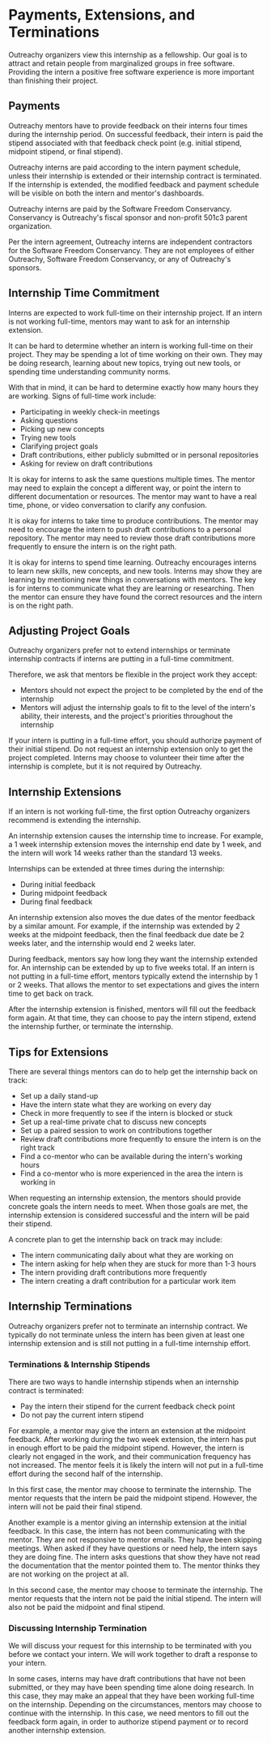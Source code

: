 # Payments, Extensions, and Terminations

Outreachy organizers view this internship as a fellowship. Our goal is to attract and retain people from marginalized groups in free software. Providing the intern a positive free software experience is more important than finishing their project.

## Payments

Outreachy mentors have to provide feedback on their interns four times during the internship period. On successful feedback, their intern is paid the stipend associated with that feedback check point (e.g. initial stipend, midpoint stipend, or final stipend).

Outreachy interns are paid according to the intern payment schedule, unless their internship is extended or their internship contract is terminated. If the internship is extended, the modified feedback and payment schedule will be visible on both the intern and mentor's dashboards.

Outreachy interns are paid by the Software Freedom Conservancy. Conservancy is Outreachy's fiscal sponsor and non-profit 501c3 parent organization.

Per the intern agreement, Outreachy interns are independent contractors for the Software Freedom Conservancy. They are not employees of either Outreachy, Software Freedom Conservancy, or any of Outreachy's sponsors.

## Internship Time Commitment

Interns are expected to work full-time on their internship project. If an intern is not working full-time, mentors may want to ask for an internship extension.

It can be hard to determine whether an intern is working full-time on their project. They may be spending a lot of time working on their own. They may be doing research, learning about new topics, trying out new tools, or spending time understanding community norms.

With that in mind, it can be hard to determine exactly how many hours they are working. Signs of full-time work include:

* Participating in weekly check-in meetings
* Asking questions
* Picking up new concepts
* Trying new tools
* Clarifying project goals
* Draft contributions, either publicly submitted or in personal repositories
* Asking for review on draft contributions

It is okay for interns to ask the same questions multiple times. The mentor may need to explain the concept a different way, or point the intern to different documentation or resources. The mentor may want to have a real time, phone, or video conversation to clarify any confusion.

It is okay for interns to take time to produce contributions. The mentor may need to encourage the intern to push draft contributions to a personal repository. The mentor may need to review those draft contributions more frequently to ensure the intern is on the right path.

It is okay for interns to spend time learning. Outreachy encourages interns to learn new skills, new concepts, and new tools. Interns may show they are learning by mentioning new things in conversations with mentors. The key is for interns to communicate what they are learning or researching. Then the mentor can ensure they have found the correct resources and the intern is on the right path.

## Adjusting Project Goals

Outreachy organizers prefer not to extend internships or terminate internship contracts if interns are putting in a full-time commitment.

Therefore, we ask that mentors be flexible in the project work they accept:

 * Mentors should not expect the project to be completed by the end of the internship
 * Mentors will adjust the internship goals to fit to the level of the intern's ability, their interests, and the project's priorities throughout the internship

If your intern is putting in a full-time effort, you should authorize payment of their initial stipend. Do not request an internship extension only to get the project completed. Interns may choose to volunteer their time after the internship is complete, but it is not required by Outreachy.

## Internship Extensions

If an intern is not working full-time, the first option Outreachy organizers recommend is extending the internship.

An internship extension causes the internship time to increase. For example, a 1 week internship extension moves the internship end date by 1 week, and the intern will work 14 weeks rather than the standard 13 weeks.

Internships can be extended at three times during the internship:

* During initial feedback
* During midpoint feedback
* During final feedback

An internship extension also moves the due dates of the mentor feedback by a similar amount. For example, if the internship was extended by 2 weeks at the midpoint feedback, then the final feedback due date be 2 weeks later, and the internship would end 2 weeks later.

During feedback, mentors say how long they want the internship extended for. An internship can be extended by up to five weeks total. If an intern is not putting in a full-time effort, mentors typically extend the internship by 1 or 2 weeks. That allows the mentor to set expectations and gives the intern time to get back on track.

After the internship extension is finished, mentors will fill out the feedback form again. At that time, they can choose to pay the intern stipend, extend the internship further, or terminate the internship.

## Tips for Extensions

There are several things mentors can do to help get the internship back on track:

* Set up a daily stand-up
* Have the intern state what they are working on every day
* Check in more frequently to see if the intern is blocked or stuck
* Set up a real-time private chat to discuss new concepts
* Set up a paired session to work on contributions together
* Review draft contributions more frequently to ensure the intern is on the right track
* Find a co-mentor who can be available during the intern's working hours
* Find a co-mentor who is more experienced in the area the intern is working in

When requesting an internship extension, the mentors should provide concrete goals the intern needs to meet. When those goals are met, the internship extension is considered successful and the intern will be paid their stipend.

A concrete plan to get the internship back on track may include:

* The intern communicating daily about what they are working on
* The intern asking for help when they are stuck for more than 1-3 hours
* The intern providing draft contributions more frequently
* The intern creating a draft contribution for a particular work item

## Internship Terminations

Outreachy organizers prefer not to terminate an internship contract. We typically do not terminate unless the intern has been given at least one internship extension and is still not putting in a full-time internship effort.

### Terminations & Internship Stipends

There are two ways to handle internship stipends when an internship contract is terminated:

* Pay the intern their stipend for the current feedback check point
* Do not pay the current intern stipend

For example, a mentor may give the intern an extension at the midpoint feedback. After working during the two week extension, the intern has put in enough effort to be paid the midpoint stipend. However, the intern is clearly not engaged in the work, and their communication frequency has not increased. The mentor feels it is likely the intern will not put in a full-time effort during the second half of the internship.

In this first case, the mentor may choose to terminate the internship. The mentor requests that the intern be paid the midpoint stipend. However, the intern will not be paid their final stipend.

Another example is a mentor giving an internship extension at the initial feedback. In this case, the intern has not been communicating with the mentor. They are not responsive to mentor emails. They have been skipping meetings. When asked if they have questions or need help, the intern says they are doing fine. The intern asks questions that show they have not read the documentation that the mentor pointed them to. The mentor thinks they are not working on the project at all.

In this second case, the mentor may choose to terminate the internship. The mentor requests that the intern not be paid the initial stipend. The intern will also not be paid the midpoint and final stipend.

### Discussing Internship Termination

We will discuss your request for this internship to be terminated with you before we contact your intern. We will work together to draft a response to your intern.

In some cases, interns may have draft contributions that have not been submitted, or they may have been spending time alone doing research. In this case, they may make an appeal that they have been working full-time on the internship. Depending on the circumstances, mentors may choose to continue with the internship. In this case, we need mentors to fill out the feedback form again, in order to authorize stipend payment or to record another internship extension.
